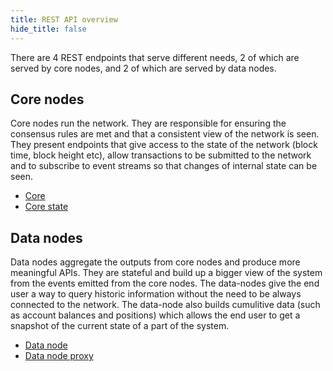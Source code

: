 ```yaml
---
title: REST API overview
hide_title: false
---
```


There are 4 REST endpoints that serve different needs, 2 of which are served by core nodes, and 2 of which are served by data nodes.

## Core nodes
Core nodes run the network. They are responsible for ensuring the consensus rules are met and that a consistent view of the network is seen. They present endpoints that give access to the state of the network (block time, block height etc), allow transactions to be submitted to the network and to subscribe to event streams so that changes of internal state can be seen.

* [Core](/docs/api/rest/core/core)
* [Core state](/docs/api/rest/core/state)

## Data nodes
Data nodes aggregate the outputs from core nodes and produce more meaningful APIs. They are stateful and build up a bigger view of the system from the events emitted from the core nodes. The data-nodes give the end user a way to query historic information without the need to be always connected to the network. The data-node also builds cumulitive data (such as account balances and positions) which allows the end user to get a snapshot of the current state of a part of the system.

* [Data node](/docs/api/rest/data-node/data)
* [Data node proxy](/docs/api/rest/data-node/proxy)

